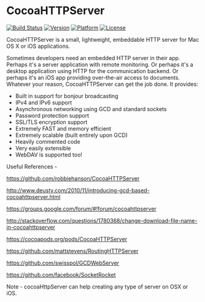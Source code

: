 # CocoaHTTPServer

[![Build Status](https://travis-ci.org/robbiehanson/CocoaHTTPServer.svg)](https://travis-ci.org/robbiehanson/CocoaHTTPServer)
 [![Version](http://img.shields.io/cocoapods/v/CocoaHTTPServer.svg?style=flat)](http://cocoapods.org/?q=CocoaHTTPServer)
 [![Platform](http://img.shields.io/cocoapods/p/CocoaHTTPServer.svg?style=flat)]()
 [![License](http://img.shields.io/cocoapods/l/CocoaHTTPServer.svg?style=flat)](https://github.com/robbiehanson/CocoaHTTPServer/blob/master/LICENSE)

CocoaHTTPServer is a small, lightweight, embeddable HTTP server for Mac OS X or iOS applications.

Sometimes developers need an embedded HTTP server in their app. Perhaps it's a server application with remote monitoring. Or perhaps it's a desktop application using HTTP for the communication backend. Or perhaps it's an iOS app providing over-the-air access to documents. Whatever your reason, CocoaHTTPServer can get the job done. It provides:

-   Built in support for bonjour broadcasting
-   IPv4 and IPv6 support
-   Asynchronous networking using GCD and standard sockets
-   Password protection support
-   SSL/TLS encryption support
-   Extremely FAST and memory efficient
-   Extremely scalable (built entirely upon GCD)
-   Heavily commented code
-   Very easily extensible
-   WebDAV is supported too!

Useful References -

https://github.com/robbiehanson/CocoaHTTPServer

http://www.deusty.com/2010/11/introducing-gcd-based-cocoahttpserver.html

https://groups.google.com/forum/#!forum/cocoahttpserver

http://stackoverflow.com/questions/1780368/change-download-file-name-in-cocoahttpserver

https://cocoapods.org/pods/CocoaHTTPServer

https://github.com/mattstevens/RoutingHTTPServer

https://github.com/swisspol/GCDWebServer

https://github.com/facebook/SocketRocket

Note - cocoaHttpServer can help creating any type of server on OSX or iOS.
